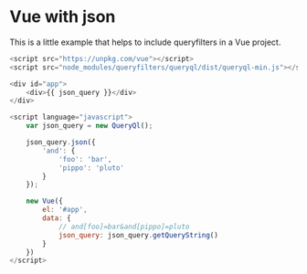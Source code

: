 # Vue with json

This is a little example that helps to include queryfilters in a Vue project.

```javascript
<script src="https://unpkg.com/vue"></script>
<script src="node_modules/queryfilters/queryql/dist/queryql-min.js"></script>

<div id="app">
    <div>{{ json_query }}</div>
</div>

<script language="javascript">
    var json_query = new QueryQl();

    json_query.json({
        'and': {
            'foo': 'bar',
            'pippo': 'pluto'
        }
    });

    new Vue({
        el: '#app',
        data: {
            // and[foo]=bar&and[pippo]=pluto
            json_query: json_query.getQueryString()
        }
    })
</script>
```
